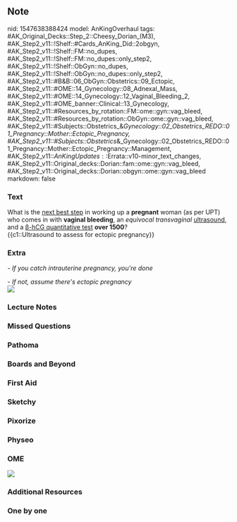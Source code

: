 ## Note
nid: 1547638388424
model: AnKingOverhaul
tags: #AK_Original_Decks::Step_2::Cheesy_Dorian_(M3), #AK_Step2_v11::!Shelf::#Cards_AnKing_Did::2obgyn, #AK_Step2_v11::!Shelf::FM::no_dupes, #AK_Step2_v11::!Shelf::FM::no_dupes::only_step2, #AK_Step2_v11::!Shelf::ObGyn::no_dupes, #AK_Step2_v11::!Shelf::ObGyn::no_dupes::only_step2, #AK_Step2_v11::#B&B::06_ObGyn::Obstetrics::09_Ectopic, #AK_Step2_v11::#OME::14_Gynecology::08_Adnexal_Mass, #AK_Step2_v11::#OME::14_Gynecology::12_Vaginal_Bleeding_2, #AK_Step2_v11::#OME_banner::Clinical::13_Gynecology, #AK_Step2_v11::#Resources_by_rotation::FM::ome::gyn::vag_bleed, #AK_Step2_v11::#Resources_by_rotation::ObGyn::ome::gyn::vag_bleed, #AK_Step2_v11::#Subjects::Obstetrics_&_Gynecology::02_Obstetrics_REDO::01_Pregnancy::Mother::Ectopic_Pregnancy, #AK_Step2_v11::#Subjects::Obstetrics_&_Gynecology::02_Obstetrics_REDO::01_Pregnancy::Mother::Ectopic_Pregnancy::Management, #AK_Step2_v11::$AnKingUpdates::$Errata::v10-minor_text_changes, #AK_Step2_v11::Original_decks::Dorian::fam::ome::gyn::vag_bleed, #AK_Step2_v11::Original_decks::Dorian::obgyn::ome::gyn::vag_bleed
markdown: false

### Text
<div>
  What is the <u>next best step</u> in working up a <b>pregnant</b>
  woman (as per UPT) who comes in with <b>vaginal bleeding</b>, an
  <i>equivocal transvaginal</i> <u>ultrasound</u>, and a <u>β-hCG
  quantitative test</u> <b style="">over 1500</b>?
</div>
<div>
  {{c1::Ultrasound to assess for ectopic pregnancy}}
</div>

### Extra
<i>- If you catch intrauterine pregnancy, you're done</i>
<div>
  <i>- If not, assume there's ectopic pregnancy</i>
</div>
<div>
  <i><img src="paste-53725745905665.jpg"></i>
</div>

### Lecture Notes


### Missed Questions


### Pathoma


### Boards and Beyond


### First Aid


### Sketchy


### Pixorize


### Physeo


### OME
<div class="ome-widget">
  <a href=
  "https://onlinemeded.org/spa/gynecology?ref=anki"><img src=
  "_OME_AnkiFlashcards_Topic_2.png"></a>
</div>

### Additional Resources


### One by one

